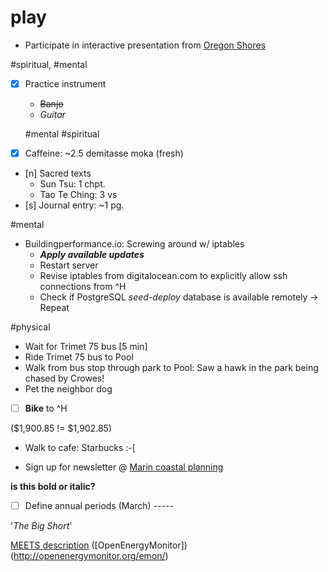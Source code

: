 # play

- Participate in interactive presentation from [Oregon Shores](http://www.oregonshores.org/)

\#spiritual, \#mental

- [x] Practice instrument
  - ~~Banjo~~
  - *Guitar*

  \#mental \#spiritual

- [x] Caffeine: ~2.5 demitasse moka (fresh)
- [n] Sacred texts
  - Sun Tsu: 1 chpt.
  - Tao Te Ching: 3 vs
- [s] Journal entry: ~1 pg.

\#mental

- Buildingperformance.io: Screwing around w/ iptables
  - **_Apply available updates_**
  - Restart server
  - Revise iptables from digitalocean.com to explicitly allow ssh connections from ^H
  - Check if PostgreSQL *seed-deploy* database is available remotely
  -> Repeat

\#physical

- Wait for Trimet 75 bus [5 min]
- Ride Trimet 75 bus to Pool
- Walk from bus stop through park to Pool: Saw a hawk in the park being chased by Crowes\!
- Pet the neighbor dog
- [ ] **Bike** to ^H

($1,900.85 \!= $1,902.85)

- Walk to cafe: Starbucks :-[

- Sign up for newsletter @ [Marin coastal planning](http://www.here-now-us.org/)

**is this bold or italic?**
- [ ] Define annual periods (March)
                             -----
 
'*The Big Short*'

[MEETS description](http://www.meetscoalition.org/how-meets-works/)
 \([OpenEnergyMonitor]\)(http://openenergymonitor.org/emon/)
